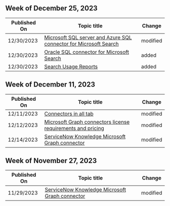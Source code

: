 <!-- This file is generated automatically each week. Changes made to this file will be overwritten.-->



## Week of December 25, 2023


| Published On |Topic title | Change |
|------|------------|--------|
| 12/30/2023 | [Microsoft SQL server and Azure SQL connector for Microsoft Search](/MicrosoftSearch/mssql-connector) | modified |
| 12/30/2023 | [Oracle SQL connector for Microsoft Search](/MicrosoftSearch/oraclesql-connector) | added |
| 12/30/2023 | [Search Usage Reports](/MicrosoftSearch/usage-reports) | added |


## Week of December 11, 2023


| Published On |Topic title | Change |
|------|------------|--------|
| 12/11/2023 | [Connectors in all tab](/MicrosoftSearch/connectors-in-all-vertical) | modified |
| 12/12/2023 | [Microsoft Graph connectors license requirements and pricing](/MicrosoftSearch/licensing) | modified |
| 12/14/2023 | [ServiceNow Knowledge Microsoft Graph connector](/MicrosoftSearch/servicenow-knowledge-connector) | modified |


## Week of November 27, 2023


| Published On |Topic title | Change |
|------|------------|--------|
| 11/29/2023 | [ServiceNow Knowledge Microsoft Graph connector](/MicrosoftSearch/servicenow-knowledge-connector) | modified |
